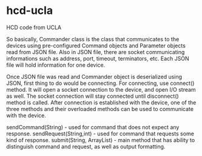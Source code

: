 hcd-ucla
========

HCD code from UCLA

So basically, Commander class is the class that communicates to the devices
using pre-configured Command objects and Parameter objects read from JSON file.
Also in JSON file, there are socket communicating informations such as address, port, timeout, terminators, etc.
Each JSON file will hold information for one device. 

Once JSON file was read and Commander object is deserialized using JSON, first thing to do would be connecting.
For connecting, use connect() method. It will open a socket connection to the device, and open I/O stream as well.
The socket connection will stay connected until disconnect() method is called.
After connection is established with the device, one of the three methods and their overloaded methods can be used to communicate with the device.

sendCommand(String) - used for command that does not expect any response.
sendRequest(String,int) - used for command that requests some kind of response.
submit(String, ArrayList<Object>) - main method that has ability to distinguish command and request, as well as output formatting.


